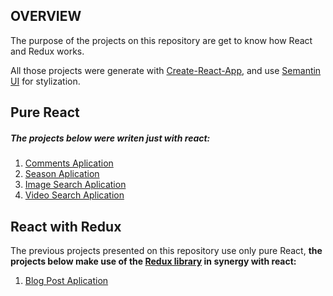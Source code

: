  ## OVERVIEW
 
 The purpose of the projects on this repository are get to know how React and Redux works.

 All those projects were generate with [Create-React-App](https://github.com/facebook/create-react-app), and use [Semantin UI](https://semantic-ui.com/) for stylization.
 
 ## Pure React
 ##### The projects below were writen just with react:
 1. [Comments Aplication](https://github.com/AAMergulhao/React/tree/master/comments)
 2. [Season Aplication](https://github.com/AAMergulhao/React/tree/master/seasons)
 3. [Image Search Aplication](https://github.com/AAMergulhao/React/tree/master/pics)
 4. [Video Search Aplication](https://github.com/AAMergulhao/React/tree/master/vplayer)

 ## React with Redux

 The previous projects presented on this repository use only pure React, **the projects below make use of the [Redux library](https://redux.js.org/) in synergy with react:**
 1. [Blog Post Aplication](https://github.com/AAMergulhao/React/tree/master/blogp)

 
